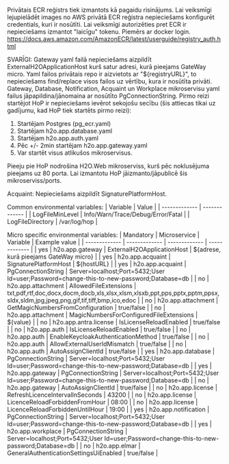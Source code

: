 Privātais ECR reģistrs tiek izmantots kā pagaidu risinājums.
Lai veiksmīgi lejupielādēt images no AWS privātā ECR reģistra nepieciešams konfigurēt credentials, kuri ir nosūtīti.
Lai veiksmīgi autorizēties pret ECR ir nepieciešams izmantot "laicīgu" tokenu. Piemērs ar docker login.
https://docs.aws.amazon.com/AmazonECR/latest/userguide/registry_auth.html

SVARĪGI:
Gateway yaml failā nepieciešams aizpildīt ExternalH2OApplicationHost kurš satur adresi, kurā pieejams GateWay micro.
Yaml failos privātais repo ir aizvietots ar "${registryURL}", to nepieciešams find/replace visos failos uz vērtību, kura ir nosūtīta privāti.
Gateway, Database, Notification, Acquaint un Workplace mikroservisu yaml failus jāpapildina/jānomaina ar nosūtīto PgConnectionString.
Pirmo reizi startējot HoP ir nepieciešams ievērot sekojošu secību (šis attiecas tikai uz gadījumu, kad HoP tiek startēts pirmo reizi):
1. Startējam Postgres (pg_ecr.yaml)
2. Startējam h2o.app.database.yaml
3. Startējam h2o.app.auth.yaml
4. Pēc +/- 2min startējam h2o.app.gateway.yaml
5. Var startēt visus atlikušos mikroservisus.

Pieeju pie HoP nodrošina H2O.Web mikroserviss, kurš pēc noklusējuma pieejams uz 80 porta. Lai izmantotu HoP jāizmanto/jāpublicē šis mikroserviss/ports.

Acquaint:
Nepieciešams aizpildīt SignaturePlatformHost.

Common environmental variables:
| Variable  | Value |
| ------------- | ------------- |
| LogFileMinLevel  | Info/Warn/Trace/Debug/Error/Fatal  |
| LogFileDirectory  | /var/log/hop  |

Micro specific environmental variables:
| Mandatory | Microservice | Variable | Example value |
| ------------- | ------------- | ------------- | ------------- |
| yes | h2o.app.gateway | ExternalH2OApplicationHost | ${adrese, kurā pieejams GateWay micro} |
| yes | h2o.app.acquaint | SignaturePlatformHost | ${hostURL} |
| yes | h2o.app.acquaint | PgConnectionString | Server=localhost;Port=5432;User Id=user;Password=change-this-to-new-password;Database=db |
| no | h2o.app.attachment | AllowedFileExtensions | txt,pdf,rtf,doc,docx,docm,docb,xls,xlsx,xlsm,xlsxb,ppt,pps,pptx,pptm,ppsx,sldx,sldm,jpg,jpeg,png,gif,tif,tiff,bmp,ico,edoc |
| no | h2o.app.attachment | GetMagicNumbersFromConfiguration | true/false |
| no | h2o.app.attachment | MagicNumbersForConfiguredFileExtensions | ${value} |
| no | h2o.app.antra.license | IsLicenseReloadEnabled | true/false |
| no | h2o.app.auth | IsLicenseReloadEnabled | true/false |
| no | h2o.app.auth | EnableKeycloakAuthenticationMethod | true/false |
| no | h2o.app.auth | AllowExternalUserIdMismatch | true/false |
| no | h2o.app.auth | AutoAssignClientId | true/false |
| yes | h2o.app.database | PgConnectionString | Server=localhost;Port=5432;User Id=user;Password=change-this-to-new-password;Database=db |
| yes | h2o.app.gateway | PgConnectionString | Server=localhost;Port=5432;User Id=user;Password=change-this-to-new-password;Database=db |
| no | h2o.app.gateway | AutoAssignClientId | true/false |
| no | h2o.app.license | RefreshLicenceIntervalInSeconds | 43200 |
| no | h2o.app.license | LicenceReloadForbiddenFromHour | 08:00 |
| no | h2o.app.license | LicenceReloadForbiddenUntilHour | 19:00 |
| yes | h2o.app.notification | PgConnectionString | Server=localhost;Port=5432;User Id=user;Password=change-this-to-new-password;Database=db |
| yes | h2o.app.workplace | PgConnectionString | Server=localhost;Port=5432;User Id=user;Password=change-this-to-new-password;Database=db |
| no | h2o.app.elmar | GeneralAuthenticationSettingsUiEnabled | true/false |
